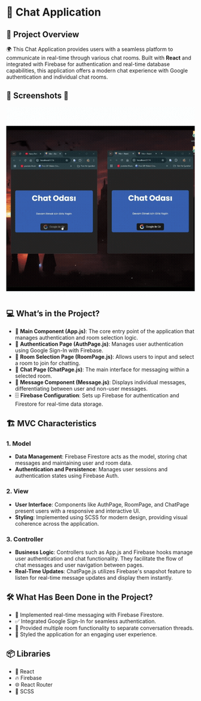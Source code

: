 # 💬 Chat Application

## 📖 Project Overview
🌍 This Chat Application provides users with a seamless platform to communicate in real-time through various chat rooms. Built with **React** and integrated with Firebase for authentication and real-time database capabilities, this application offers a modern chat experience with Google authentication and individual chat rooms.

## 📸 Screenshots 📸

![chat.gif](https://github.com/Fiartaks/49-React-Firebase-Chat-app/blob/main/chat/public/chat.gif)


## 💻 What’s in the Project?
- 🌟 **Main Component (App.js)**: The core entry point of the application that manages authentication and room selection logic.  
- 📑 **Authentication Page (AuthPage.js)**: Manages user authentication using Google Sign-In with Firebase.  
- 📜 **Room Selection Page (RoomPage.js)**: Allows users to input and select a room to join for chatting.  
- 💬 **Chat Page (ChatPage.js)**: The main interface for messaging within a selected room.  
- 📰 **Message Component (Message.js)**: Displays individual messages, differentiating between user and non-user messages.  
- 🗄️ **Firebase Configuration**: Sets up Firebase for authentication and Firestore for real-time data storage.

## 🏗️ MVC Characteristics

### 1. Model
- **Data Management**: Firebase Firestore acts as the model, storing chat messages and maintaining user and room data.
- **Authentication and Persistence**: Manages user sessions and authentication states using Firebase Auth.

### 2. View
- **User Interface**: Components like AuthPage, RoomPage, and ChatPage present users with a responsive and interactive UI.
- **Styling**: Implemented using SCSS for modern design, providing visual coherence across the application.

### 3. Controller
- **Business Logic**: Controllers such as App.js and Firebase hooks manage user authentication and chat functionality. They facilitate the flow of chat messages and user navigation between pages.
- **Real-Time Updates**: ChatPage.js utilizes Firebase's snapshot feature to listen for real-time message updates and display them instantly.

## 🛠️ What Has Been Done in the Project?
- 🔄 Implemented real-time messaging with Firebase Firestore.  
- ✅ Integrated Google Sign-In for seamless authentication.  
- 🏢 Provided multiple room functionality to separate conversation threads.  
- 🎨 Styled the application for an engaging user experience.

## 📦 Libraries
- 📘 React  
- 🔥 Firebase  
- 🌐 React Router  
- 🎨 SCSS  

